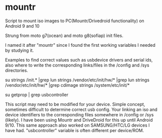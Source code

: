 # mountr
Script to mount iso images to PC(Mountr/Drivedroid functionality) on Android 9 and 10

Strung from moto g7(ocean) and moto g8(sofiap) init files. 

I named it after "mountr" since I found the first working variables I needed by studying it.

Examples to find correct values such as usbdevice drivers and serial ids, also where to write the corresponding links/files in the /config and /sys directories.

su
strings /init.* |grep lun
strings /vendor/etc/init/hw/* |grep lun
strings /vendor/etc/init/hw/* |grep cdimage
strings /system/etc/init/*

su
getprop | grep usbcontroller


This script may need to be modified for your device. Simple concept, sometimes difficult to determine correct usb config. Your linking an iso and device identifiers to the corresponding files somewhere in /config or /sys (likely). I have been using Mountr and DriveDroid for this up until Android 9/10. This same approach also worked on SAMSUNG/HTC/LG devices I have had. "usbcontroller" variable is often different per device/ROM.
